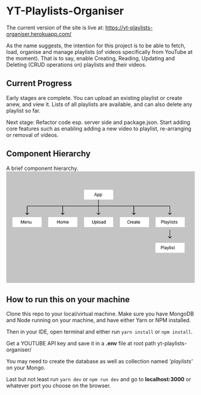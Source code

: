 # YT-Playlists-Organiser

The current version of the site is live at: https://yt-playlists-organiser.herokuapp.com/

As the name suggests, the intention for this project is to be able to fetch, load, organise and manage playlists (of videos specifically from YouTube at the moment). That is to say, enable Creating, Reading, Updating and Deleting (CRUD operations on) playlists and their videos.

## Current Progress
Early stages are complete. You can upload an existing playlist or create anew, and view it. Lists of all playlists are available, and can also delete any playlist so far.

Next stage: Refactor code esp. server side and package.json. Start adding core features such as enabling adding a new video to playlist, re-arranging or removal of videos.

## Component Hierarchy
A brief component hierarchy.
![component hierarchy](component_hierarchy.png)

## How to run this on your machine
Clone this repo to your local/virtual machine. Make sure you have MongoDB and Node running on your machine, and have either Yarn or NPM installed.

Then in your IDE, open terminal and either run `yarn install` or `npm install`. 

Get a YOUTUBE API key and save it in a **.env** file at root path yt-playlists-organiser/

You may need to create the database as well as collection named _'playlists'_ on your Mongo. 

Last but not least run `yarn dev` or `npm run dev` and go to **localhost:3000** or whatever port you choose on the browser.
